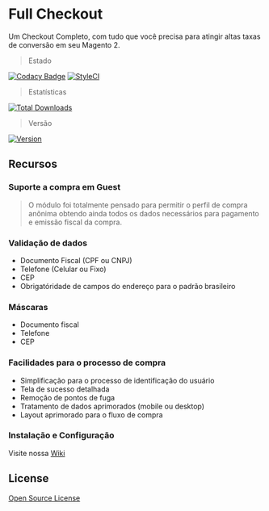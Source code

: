 # Full Checkout
Um Checkout Completo, com tudo que você precisa para atingir altas taxas de conversão em seu Magento 2.

> Estado

[![Codacy Badge](https://api.codacy.com/project/badge/Grade/9e877cf78f844b9a9e40cec175c3aa5a)](https://www.codacy.com/app/elisei/full-checkout?utm_source=github.com&amp;utm_medium=referral&amp;utm_content=elisei/full-checkout&amp;utm_campaign=Badge_Grade)
[![StyleCI](https://styleci.io/repos/187421346/shield)](https://styleci.io/repos/187421346)

> Estatísticas

[![Total Downloads](https://poser.pugx.org/o2ti/full-checkout/downloads)](https://packagist.org/packages/o2ti/full-checkout)

> Versão

[![Version](https://poser.pugx.org/o2ti/full-checkout/version)](//packagist.org/packages/o2ti/full-checkout)

## Recursos

### Suporte a compra em Guest

> O módulo foi totalmente pensado para permitir o perfil de compra anõnima obtendo ainda todos os dados necessários para pagamento e emissão fiscal da compra.

### Validação de dados

*   Documento Fiscal (CPF ou CNPJ)
*   Telefone (Celular ou Fixo)
*   CEP
*   Obrigatóridade de campos do endereço para o padrão brasileiro

### Máscaras

*   Documento fiscal
*   Telefone
*   CEP

### Facilidades para o processo de compra

*   Simplificação para o processo de identificação do usuário
*   Tela de sucesso detalhada
*   Remoção de pontos de fuga
*   Tratamento de dados aprimorados (mobile ou desktop)
*   Layout aprimorado para o fluxo de compra

### Instalação e Configuração

Visite nossa [Wiki](wiki)

## License

[Open Source License](LICENSE.txt)
